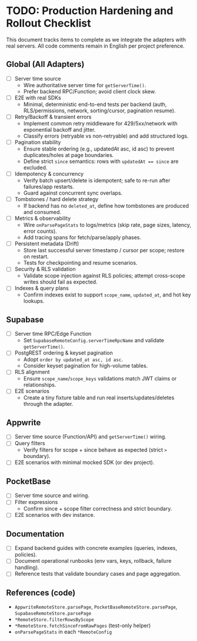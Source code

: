 # TODO: Production Hardening and Rollout Checklist

This document tracks items to complete as we integrate the adapters with real servers. All code comments remain in English per project preference.

## Global (All Adapters)

- [ ] Server time source
  - Wire authoritative server time for `getServerTime()`.
  - Prefer backend RPC/Function; avoid client clock skew.
- [ ] E2E with real SDKs
  - Minimal, deterministic end-to-end tests per backend (auth, RLS/permissions, network, sorting/cursor, pagination resume).
- [ ] Retry/Backoff & transient errors
  - Implement common retry middleware for 429/5xx/network with exponential backoff and jitter.
  - Classify errors (retryable vs non-retryable) and add structured logs.
- [ ] Pagination stability
  - Ensure stable ordering (e.g., updatedAt asc, id asc) to prevent duplicates/holes at page boundaries.
  - Define strict `since` semantics: rows with `updatedAt == since` are excluded.
- [ ] Idempotency & concurrency
  - Verify batch upsert/delete is idempotent; safe to re-run after failures/app restarts.
  - Guard against concurrent sync overlaps.
- [ ] Tombstones / hard delete strategy
  - If backend has no `deleted_at`, define how tombstones are produced and consumed.
- [ ] Metrics & observability
  - Wire `onParsePageStats` to logs/metrics (skip rate, page sizes, latency, error counts).
  - Add tracing spans for fetch/parse/apply phases.
- [ ] Persistent metadata (Drift)
  - Store last successful server timestamp / cursor per scope; restore on restart.
  - Tests for checkpointing and resume scenarios.
- [ ] Security & RLS validation
  - Validate scope injection against RLS policies; attempt cross-scope writes should fail as expected.
- [ ] Indexes & query plans
  - Confirm indexes exist to support `scope_name`, `updated_at`, and hot key lookups.

## Supabase

- [ ] Server time RPC/Edge Function
  - Set `SupabaseRemoteConfig.serverTimeRpcName` and validate `getServerTime()`.
- [ ] PostgREST ordering & keyset pagination
  - Adopt `order by updated_at asc, id asc`.
  - Consider keyset pagination for high-volume tables.
- [ ] RLS alignment
  - Ensure `scope_name`/`scope_keys` validations match JWT claims or relationships.
- [ ] E2E scenarios
  - Create a tiny fixture table and run real inserts/updates/deletes through the adapter.

## Appwrite

- [ ] Server time source (Function/API) and `getServerTime()` wiring.
- [ ] Query filters
  - Verify filters for scope + since behave as expected (strict `>` boundary).
- [ ] E2E scenarios with minimal mocked SDK (or dev project).

## PocketBase

- [ ] Server time source and wiring.
- [ ] Filter expressions
  - Confirm since + scope filter correctness and strict boundary.
- [ ] E2E scenarios with dev instance.

## Documentation

- [ ] Expand backend guides with concrete examples (queries, indexes, policies).
- [ ] Document operational runbooks (env vars, keys, rollback, failure handling).
- [ ] Reference tests that validate boundary cases and page aggregation.

## References (code)

- `AppwriteRemoteStore.parsePage`, `PocketBaseRemoteStore.parsePage`, `SupabaseRemoteStore.parsePage`
- `*RemoteStore.filterRowsByScope`
- `*RemoteStore.fetchSinceFromRawPages` (test-only helper)
- `onParsePageStats` in each `*RemoteConfig`
